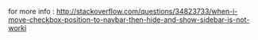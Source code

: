 for more info : 
http://stackoverflow.com/questions/34823733/when-i-move-checkbox-position-to-navbar-then-hide-and-show-sidebar-is-not-worki
